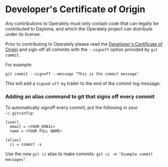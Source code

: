 # Developer's Certificate of Origin

Any contributions to Operately must only contain code that can legally be contributed to Daytona, 
and which the Operately project can distribute under its license.

Prior to contributing to Operately please read the [Developer's Certificate of Origin](/docs/legal/developer_certificate_of_origin.txt)
and sign-off all commits with the `--signoff` option provided by `git commit`. 

For example:

```
git commit --signoff --message "This is the commit message"
```

This will add a `Signed-off-by` trailer to the end of the commit log message.

### Adding an alias command to git that signs off every commit

To automatically signoff every commit, put the following in your `~/.gitconfig`:

```
[user]
  email = <YOUR_EMAIL>
  name = <YOUR FULL NAME>
  
[alias]
  ci = commit -s
```

Use the new `git ci` alias to make commits: `git ci -m "Example commit messages"`.
